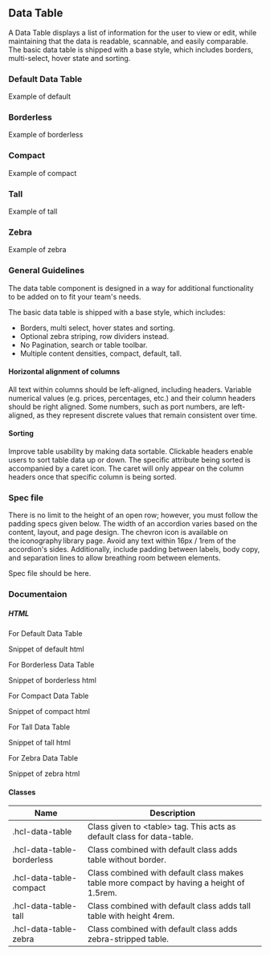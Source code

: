 <div id="Overview"></div>

## Data Table

A Data Table displays a list of information for the user to view or edit, while maintaining that the data is readable, scannable, and easily comparable. The basic data table is shipped with a base style, which includes borders, multi-select, hover state and sorting.

### Default Data Table

Example of default

### Borderless

Example of borderless

### Compact

Example of compact

### Tall

Example of tall

### Zebra

Example of zebra

<div id="General-Guideline"></div>

### General Guidelines

The data table component is designed in a way for additional functionality to be added on to fit your team's needs.

The basic data table is shipped with a base style, which includes:

- Borders, multi select, hover states and sorting.
- Optional zebra striping, row dividers instead.
- No Pagination, search or table toolbar.
- Multiple content densities, compact, default, tall.

#### Horizontal alignment of columns

All text within columns should be left-aligned, including headers. Variable numerical values (e.g. prices, percentages, etc.) and their column headers should be right aligned. Some numbers, such as port numbers, are left-aligned, as they represent discrete values that remain consistent over time.

#### Sorting

Improve table usability by making data sortable. Clickable headers enable users to sort table data up or down. The specific attribute being sorted is accompanied by a caret icon. The caret will only appear on the column headers once that specific column is being sorted.

<div id="Spec-file"></div>

### Spec file

There is no limit to the height of an open row; however, you must follow the padding specs given below. The width of an accordion varies based on the content, layout, and page design. The chevron icon is available on the iconography library page. Avoid any text within 16px / 1rem of the accordion's sides. Additionally, include padding between labels, body copy, and separation lines to allow breathing room between elements.

Spec file should be here.

<div id="Documentation"></div>

### Documentaion

##### HTML

For Default Data Table

Snippet of default html

For Borderless Data Table

Snippet of borderless html

For Compact Data Table

Snippet of compact html

For Tall Data Table

Snippet of tall html

For Zebra Data Table

Snippet of zebra html

#### Classes

| Name                       | Description                                                                               |
| -------------------------  | ----------------------------------------------------------------------------------------- |
| .hcl-data-table            | Class given to &lt;table&gt; tag. This acts as default class for data-table.              |
| .hcl-data-table-borderless | Class combined with default class adds table without border.                              |
| .hcl-data-table-compact    | Class combined with default class makes table more compact by having a height of 1.5rem.  |
| .hcl-data-table-tall       | Class combined with default class adds tall table with height 4rem.                       |
| .hcl-data-table-zebra      | Class combined with default class adds zebra-stripped table.                              |